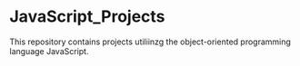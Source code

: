 # JavaScript_Projects
This repository contains projects utiliinzg the object-oriented programming language JavaScript.
